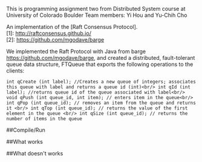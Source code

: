 
This is programming assignment two from Distributed System course at University of Colorado Boulder
Team members: Yi Hou and Yu-Chih Cho

An implementation of the [Raft Consensus Protocol].<br/>
[1]: http://raftconsensus.github.io/ <br/>
[2]: https://github.com/mgodave/barge

We implemented the Raft Protocol with Java from barge https://github.com/mgodave/barge, and created a distributed, fault-tolerant queue data structure, FTQueue that exports the following operations to the clients:

`int qCreate (int label); //Creates a new queue of integers; associates this queue with label and returns a queue id (int)<br/>
int qId (int label); //returns queue id of the queue associated with label<br/>
void qPush (int queue_id, int item); // enters item in the queue<br/>
int qPop (int queue_id); // removes an item from the queue and returns it <br/>
int qTop (int queue_id); // returns the value of the first element in the queue <br/>
int qSize (int queue_id); // returns the number of items in the queue`

##Compile/Run

##What works 

##What doesn't works 
